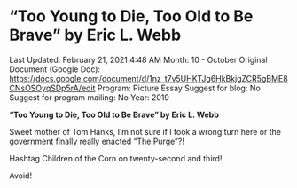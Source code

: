 # “Too Young to Die, Too Old to Be Brave” by Eric L. Webb

Last Updated: February 21, 2021 4:48 AM
Month: 10 - October
Original Document (Google Doc): https://docs.google.com/document/d/1nz_t7v5UHKTJg6HkBkjgZCR5gBME8CNsOSOyqSDp5rA/edit
Program: Picture Essay
Suggest for blog: No
Suggest for program mailing: No
Year: 2019

**“Too Young to Die, Too Old to Be Brave” by Eric L. Webb**

Sweet mother of Tom Hanks, I’m not sure if I took a wrong turn here or the government finally really enacted “The Purge”?!

Hashtag Children of the Corn on twenty-second and third!

Avoid!